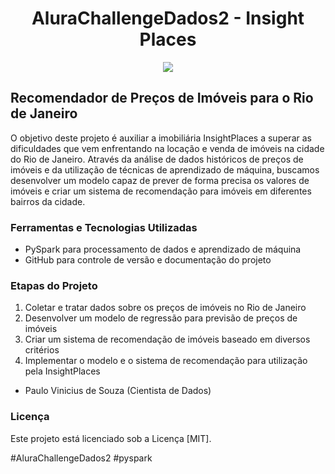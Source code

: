 <h1 align="center"> AluraChallengeDados2 - Insight Places </h1>

<div align="center">
<img src="https://img.shields.io/badge/Python-14354C?style=for-the-badge&logo=python&logoColor=yellow"> </img>
</div>

<h2> <i class="fas fa-home"></i> Recomendador de Preços de Imóveis para o Rio de Janeiro </h2>
<p>
O objetivo deste projeto é auxiliar a imobiliária InsightPlaces a superar as dificuldades que vem enfrentando na locação e venda de imóveis na cidade do Rio de Janeiro. Através da análise de dados históricos de preços de imóveis e da utilização de técnicas de aprendizado de máquina, buscamos desenvolver um modelo capaz de prever de forma precisa os valores de imóveis e criar um sistema de recomendação para imóveis em diferentes bairros da cidade.
</p>
<h3> <i class="fas fa-toolbox"></i> Ferramentas e Tecnologias Utilizadas </h3>
<ul>
  <li>PySpark para processamento de dados e aprendizado de máquina</li>
  <li>GitHub para controle de versão e documentação do projeto</li>
</ul>
<h3> <i class="fas fa-tasks"></i> Etapas do Projeto </h3>
<ol>
  <li>Coletar e tratar dados sobre os preços de imóveis no Rio de Janeiro</li>
  <li>Desenvolver um modelo de regressão para previsão de preços de imóveis</li>
  <li>Criar um sistema de recomendação de imóveis baseado em diversos critérios</li>
  <li>Implementar o modelo e o sistema de recomendação para utilização pela InsightPlaces</li>
</ol>
<ul>
  <li>Paulo Vinicius de Souza (Cientista de Dados)</li>
</ul>
<h3> <i class="fas fa-balance-scale"></i> Licença </h3>
<p>Este projeto está licenciado sob a Licença [MIT].</p>

#AluraChallengeDados2 #pyspark 
